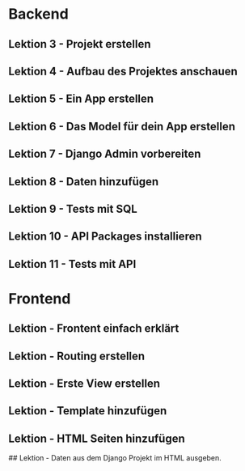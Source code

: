 

# Backend
## Lektion 3 - Projekt erstellen
## Lektion 4 - Aufbau des Projektes anschauen
## Lektion 5 - Ein App erstellen
## Lektion 6 - Das Model für dein App erstellen 
## Lektion 7 - Django Admin vorbereiten
## Lektion 8 - Daten hinzufügen
## Lektion 9 - Tests mit SQL
## Lektion 10 - API Packages installieren
## Lektion 11 - Tests mit API 


# Frontend 
## Lektion - Frontent einfach erklärt
## Lektion - Routing erstellen
## Lektion - Erste View erstellen
## Lektion - Template hinzufügen
## Lektion - HTML Seiten hinzufügen
## Lektion - Daten aus dem Django Projekt im HTML ausgeben.

